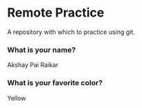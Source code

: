 # Remote Practice

A repository with which to practice using git.

### What is your name?

Akshay Pai Raikar


### What is your favorite color?

Yellow